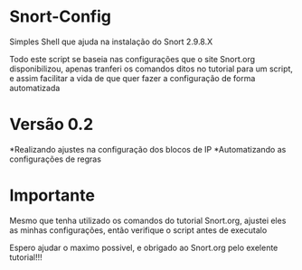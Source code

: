 # Snort-Config
Simples Shell que ajuda na instalação do Snort 2.9.8.X

Todo este script se baseia nas configurações que o site Snort.org disponibilizou, apenas tranferi os comandos ditos no tutorial
para um script, e assim facilitar a vida de que quer fazer a configuração de forma automatizada

# Versão 0.2

*Realizando ajustes na configuração dos blocos de IP
*Automatizando as configurações de regras

# Importante

Mesmo que tenha utilizado os comandos do tutorial Snort.org, ajustei eles as minhas configurações, então verifique o script antes 
de executalo

Espero ajudar o maximo possivel, e obrigado ao Snort.org pelo exelente tutorial!!!

